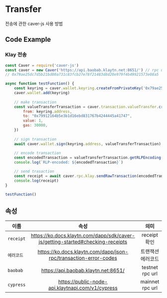 # Transfer 
 전송에 관한 caver-js 사용 방법

## Code Example
### Klay 전송
``` javascript
const Caver = require('caver-js')
const caver = new Caver('https://api.baobab.klaytn.net:8651/') // rpc url
// 0x79ae25dc7d5b21bd00a731c83fcb27e78f21483d8d20e979f4b49921573e08a5

async function testFunction() {
    const keyring = caver.wallet.keyring.createFromPrivateKey('0x79ae25dc7d5b21bd00a731c83fcb27e78f21483d8d20e979f4b49921573e08a5')
    caver.wallet.add(keyring)
    
    // make transaction
    const valueTransferTransaction = caver.transaction.valueTransfer.create({
        from: keyring.address,
        to: "0x79912164b5e3b1d16ebd831767b4244445a41747",
        value: 1,
        gas: 30000,
    })
    
    // sign transaction
    await caver.wallet.sign(keyring.address, valueTransferTransaction)
    
    // encode transaction
    const encodedTransaction = valueTransferTransaction.getRLPEncoding()
    console.log(`RLP-encoded: ${encodedTransaction}`)

    // send trasaction
    const receipt = await caver.rpc.klay.sendRawTransaction(encodedTransaction)
    console.log(receipt)
}

testFunction()
```
## 속성
이름 | 속성 | 의미
--- | :---: | :---:
`receipt` | https://ko.docs.klaytn.com/dapp/sdk/caver-js/getting-started#checking-receipts | receipt 확인
`에러코드` | https://ko.docs.klaytn.com/dapp/json-rpc/transaction-error-codes | 트랜잭션 에러코드
`baobab` | https://api.baobab.klaytn.net:8651/ | testnet rpc url
`cypress` | https://public-node-api.klaytnapi.com/v1/cypress | mainnet rpc url
